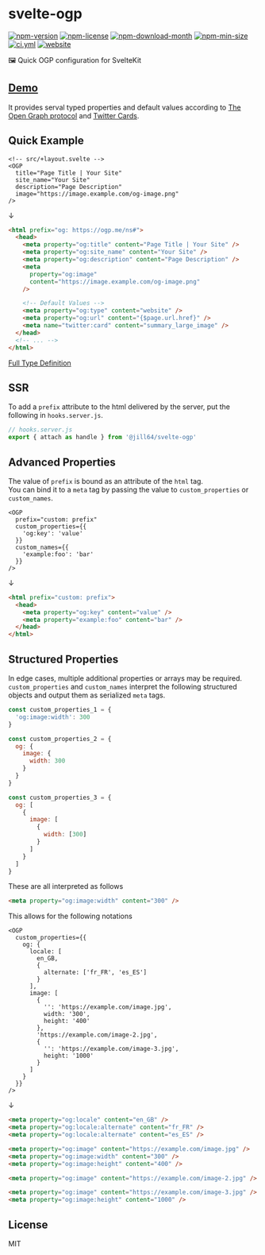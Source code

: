 <!----- BEGIN GHOST DOCS HEADER ----->

# svelte-ogp

<!----- BEGIN GHOST DOCS BADGES -----><a href="https://npmjs.com/package/@jill64/svelte-ogp"><img src="https://img.shields.io/npm/v/@jill64/svelte-ogp" alt="npm-version" /></a> <a href="https://npmjs.com/package/@jill64/svelte-ogp"><img src="https://img.shields.io/npm/l/@jill64/svelte-ogp" alt="npm-license" /></a> <a href="https://npmjs.com/package/@jill64/svelte-ogp"><img src="https://img.shields.io/npm/dm/@jill64/svelte-ogp" alt="npm-download-month" /></a> <a href="https://npmjs.com/package/@jill64/svelte-ogp"><img src="https://img.shields.io/bundlephobia/min/@jill64/svelte-ogp" alt="npm-min-size" /></a> <a href="https://github.com/jill64/svelte-ogp/actions/workflows/ci.yml"><img src="https://github.com/jill64/svelte-ogp/actions/workflows/ci.yml/badge.svg" alt="ci.yml" /></a> <a href="https://svelte-ogp.jill64.dev"><img src="https://img.shields.io/website?up_message=working&down_message=down&url=https%3A%2F%2Fsvelte-ogp.jill64.dev" alt="website" /></a><!----- END GHOST DOCS BADGES ----->

🖼️ Quick OGP configuration for SvelteKit

## [Demo](https://svelte-ogp.jill64.dev)

<!----- END GHOST DOCS HEADER ----->

It provides serval typed properties and default values according to [The Open Graph protocol](https://ogp.me) and [Twitter Cards](https://developer.twitter.com/en/docs/tweets/optimize-with-cards/guides/getting-started).

## Quick Example

```svelte
<!-- src/+layout.svelte -->
<OGP
  title="Page Title | Your Site"
  site_name="Your Site"
  description="Page Description"
  image="https://image.example.com/og-image.png"
/>
```

↓

```html
<html prefix="og: https://ogp.me/ns#">
  <head>
    <meta property="og:title" content="Page Title | Your Site" />
    <meta property="og:site_name" content="Your Site" />
    <meta property="og:description" content="Page Description" />
    <meta
      property="og:image"
      content="https://image.example.com/og-image.png"
    />

    <!-- Default Values -->
    <meta property="og:type" content="website" />
    <meta property="og:url" content="{$page.url.href}" />
    <meta name="twitter:card" content="summary_large_image" />
  </head>
  <!-- ... -->
</html>
```

[Full Type Definition](./src/lib/OGP.svelte)

## SSR

To add a `prefix` attribute to the html delivered by the server, put the following in `hooks.server.js`.

```js
// hooks.server.js
export { attach as handle } from '@jill64/svelte-ogp'
```

## Advanced Properties

The value of `prefix` is bound as an attribute of the `html` tag.  
You can bind it to a `meta` tag by passing the value to `custom_properties` or `custom_names`.

```svelte
<OGP
  prefix="custom: prefix"
  custom_properties={{
    'og:key': 'value'
  }}
  custom_names={{
    'example:foo': 'bar'
  }}
/>
```

↓

```html
<html prefix="custom: prefix">
  <head>
    <meta property="og:key" content="value" />
    <meta property="example:foo" content="bar" />
  </head>
</html>
```

## Structured Properties

In edge cases, multiple additional properties or arrays may be required.  
`custom_properties` and `custom_names` interpret the following structured objects and output them as serialized `meta` tags.

```js
const custom_properties_1 = {
  'og:image:width': 300
}

const custom_properties_2 = {
  og: {
    image: {
      width: 300
    }
  }
}

const custom_properties_3 = {
  og: [
    {
      image: [
        {
          width: [300]
        }
      ]
    }
  ]
}
```

These are all interpreted as follows

```html
<meta property="og:image:width" content="300" />
```

This allows for the following notations

```svelte
<OGP
  custom_properties={{
    og: {
      locale: [
        en_GB,
        {
          alternate: ['fr_FR', 'es_ES']
        }
      ],
      image: [
        {
          '': 'https://example.com/image.jpg',
          width: '300',
          height: '400'
        },
        'https://example.com/image-2.jpg',
        {
          '': 'https://example.com/image-3.jpg',
          height: '1000'
        }
      ]
    }
  }}
/>
```

↓

```html
<meta property="og:locale" content="en_GB" />
<meta property="og:locale:alternate" content="fr_FR" />
<meta property="og:locale:alternate" content="es_ES" />

<meta property="og:image" content="https://example.com/image.jpg" />
<meta property="og:image:width" content="300" />
<meta property="og:image:height" content="400" />

<meta property="og:image" content="https://example.com/image-2.jpg" />

<meta property="og:image" content="https://example.com/image-3.jpg" />
<meta property="og:image:height" content="1000" />
```

<!----- BEGIN GHOST DOCS FOOTER ----->

## License

MIT

<!----- END GHOST DOCS FOOTER ----->
